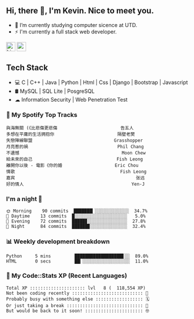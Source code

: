 ## Hi, there 👋, I'm Kevin. Nice to meet you.

- 🌱 I’m currently studying computer sicence at UTD.
- ⚡ I'm currently a full stack web developer.

<a href="https://www.linkedin.com/in/kevin12686/"><img alt="LinkedIn" src="https://img.shields.io/badge/linkedin%20-%230077B5.svg?&style=for-the-badge&logo=linkedin&logoColor=white" height=25></a>
<a href="https://www.instagram.com/kevin12686/"><img src="https://img.shields.io/badge/instagram-3f729b?&style=for-the-badge&logo=instagram&logoColor=white" height=25></a>

## Tech Stack

* 💻 C | C++ | Java | Python | Html | Css | Django | Bootstrap | Javascript
* 🛢️ MySQL | SQL Lite | PosgreSQL
* ☁ Information Security | Web Penetration Test

### 🎵 My Spotify Top Tracks

<!-- spotify start -->

```text
與海無關 (《比悲傷更悲傷                        告五人
多想在平庸的生活拥抱你                        隔壁老樊
失戀陣線聯盟                               Grasshopper
月亮惹的禍                                  Phil Chang
不遺憾                                       Moon Chew
給未來的自己                                Fish Leong
離開你以後 - 電影《你的婚                    Eric Chou
情歌                                        Fish Leong
嘉宾                                              张远
好的情人                                         Yen-J
```

<!-- spotify end -->

### I'm a night 🦉

<!-- early_bird start -->

```text
🌞 Morning    90 commits  ███████▎░░░░░░░░░░░░░  34.7%
🌆 Daytime    13 commits  █░░░░░░░░░░░░░░░░░░░░   5.0%
🌃 Evening    72 commits  █████▊░░░░░░░░░░░░░░░  27.8%
🌙 Night      84 commits  ██████▊░░░░░░░░░░░░░░  32.4%
```

<!-- early_bird end -->

### 📊 Weekly development breakdown

<!-- code_time start -->

```text
Python     5 mins         ██████████████████▋░░  89.0%
HTML       0 secs         ██▎░░░░░░░░░░░░░░░░░░  11.0%
```

<!-- code_time end -->

### 🧰 My Code::Stats XP (Recent Languages)

<!-- codestats start -->

```text
Total XP ::::::::::::::::::::: lvl   8 (  118,554 XP) 
Not been coding recently ::::::::::::::::::::::::::: 🙈
Probably busy with something else :::::::::::::::::: 🗓
Or just taking a break ::::::::::::::::::::::::::::: 🌴
But would be back to it soon! :::::::::::::::::::::: 🤓
```

<!-- codestats end -->
